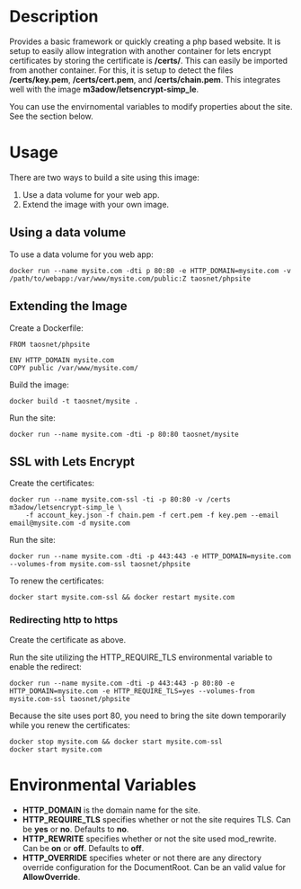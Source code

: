# Description

Provides a basic framework or quickly creating a php based website. It is setup to easily allow integration with another container for lets encrypt certificates by storing the certificate is **/certs/**. This can easily be imported from another container. For this, it is setup to detect the files **/certs/key.pem**, **/certs/cert.pem**, and **/certs/chain.pem**. This integrates well with the image **m3adow/letsencrypt-simp_le**.

You can use the envirnomental variables to modify properties about the site. See the section below.

# Usage

There are two ways to build a site using this image:

  1. Use a data volume for your web app.
  1. Extend the image with your own image.

## Using a data volume

To use a data volume for you web app:
```
docker run --name mysite.com -dti p 80:80 -e HTTP_DOMAIN=mysite.com -v /path/to/webapp:/var/www/mysite.com/public:Z taosnet/phpsite
```

## Extending the Image

Create a Dockerfile:

```
FROM taosnet/phpsite

ENV HTTP_DOMAIN mysite.com
COPY public /var/www/mysite.com/
```
Build the image:
```
docker build -t taosnet/mysite .
```

Run the site:

```
docker run --name mysite.com -dti -p 80:80 taosnet/mysite
```

## SSL with Lets Encrypt

Create the certificates:

```
docker run --name mysite.com-ssl -ti -p 80:80 -v /certs m3adow/letsencrypt-simp_le \
    -f account_key.json -f chain.pem -f cert.pem -f key.pem --email email@mysite.com -d mysite.com
```

Run the site:

```
docker run --name mysite.com -dti -p 443:443 -e HTTP_DOMAIN=mysite.com --volumes-from mysite.com-ssl taosnet/phpsite
```

To renew the certificates:

```
docker start mysite.com-ssl && docker restart mysite.com
```

### Redirecting http to https

Create the certificate as above.

Run the site utilizing the HTTP_REQUIRE_TLS environmental variable to enable the redirect:

```
docker run --name mysite.com -dti -p 443:443 -p 80:80 -e HTTP_DOMAIN=mysite.com -e HTTP_REQUIRE_TLS=yes --volumes-from mysite.com-ssl taosnet/phpsite
```

Because the site uses port 80, you need to bring the site down temporarily while you renew the certificates:

```
docker stop mysite.com && docker start mysite.com-ssl
docker start mysite.com
```

# Environmental Variables

  * **HTTP_DOMAIN** is the domain name for the site.
  * **HTTP_REQUIRE_TLS** specifies whether or not the site requires TLS. Can be **yes** or **no**. Defaults to **no**.
  * **HTTP_REWRITE** specifies whether or not the site used mod_rewrite. Can be **on** or **off**. Defaults to **off**.
  * **HTTP_OVERRIDE** specifies wheter or not there are any directory override configuration for the DocumentRoot. Can be an valid value for **AllowOverride**.
